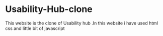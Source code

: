 # Usability-Hub-clone
This website is the clone of Usability hub .In this website i have used html css and little bit of javascript
